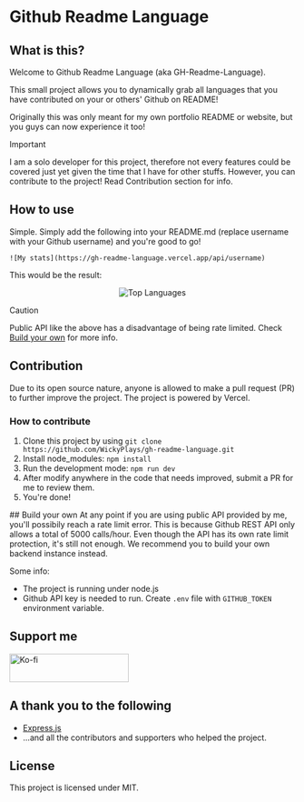 # Github Readme Language

## What is this?

Welcome to Github Readme Language (aka GH-Readme-Language).

This small project allows you to dynamically grab all languages that you have contributed on your or others' Github on README!

Originally this was only meant for my own portfolio README or website, but you guys can now experience it too!

> [!IMPORTANT]
> I am a solo developer for this project, therefore not every features could be covered just yet given the time that I have for other stuffs. However, you can contribute to the project! Read Contribution section for info.

## How to use

Simple. Simply add the following into your README.md (replace username with your Github username) and you're good to go!

```
![My stats](https://gh-readme-language.vercel.app/api/username)
```

This would be the result:

<p align="center">
  <img src="https://gh-readme-language.vercel.app/api/WickyPlays" alt="Top Languages" />
</p>

> [!CAUTION]
> Public API like the above has a disadvantage of being rate limited. Check [Build your own](#build-your-own) for more info.

## Contribution

Due to its open source nature, anyone is allowed to make a pull request (PR) to further improve the project.
The project is powered by Vercel.

### How to contribute
1. Clone this project by using `git clone https://github.com/WickyPlays/gh-readme-language.git`
2. Install node_modules: `npm install`
3. Run the development mode: `npm run dev`
4. After modify anywhere in the code that needs improved, submit a PR for me to review them.
5. You're done!

<a name="build-your-own" />
## Build your own
At any point if you are using public API provided by me, you'll possibily reach a rate limit error. This is because Github REST API only allows a total of 5000 calls/hour. Even though the API has its own rate limit protection, it's still not enough. We recommend you to build your own backend instance instead.

Some info:
+ The project is running under node.js
+ Github API key is needed to run. Create `.env` file with `GITHUB_TOKEN` environment variable.

## Support me

 <a href="https://ko-fi.com/wicky">
    <img src="https://cdn.ko-fi.com/cdn/kofi3.png?v=3" height="50" width="210" alt="Ko-fi" />
  </a>

## A thank you to the following

- [Express.js](https://expressjs.com/)
- ...and all the contributors and supporters who helped the project.

## License

This project is licensed under MIT.
